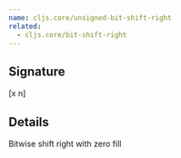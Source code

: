 ```yaml
---
name: cljs.core/unsigned-bit-shift-right
related:
  - cljs.core/bit-shift-right
---
```


## Signature
[x n]


## Details

Bitwise shift right with zero fill
